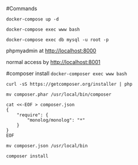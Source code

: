 #Commands

``docker-compose up -d``

``docker-compose exec www bash``

``docker-compose exec db mysql -u root -p``

phpmyadmin at [http://localhost:8000](http://localhost:8000)

normal access by [http://localhost:8001](http://localhost:8001)

#composer install
``docker-composer exec www bash``

``curl -sS https://getcomposer.org/installer | php``

``mv composer.phar /usr/local/bin/composer``

````
cat <<-EOF > composer.json
{
    "require": {
        "monolog/monolog": "*"
    }
}
EOF
````

``mv composer.json /usr/local/bin``

``composer install``